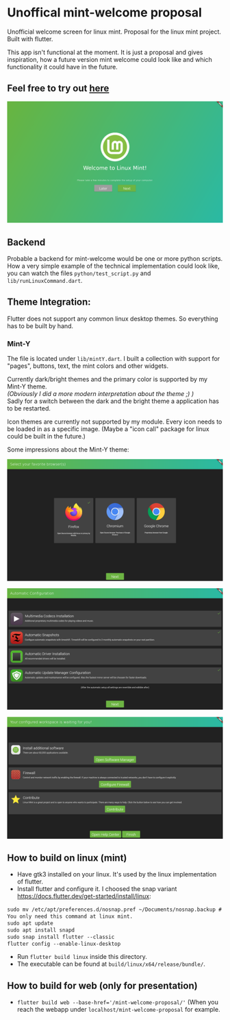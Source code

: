 # Unoffical mint-welcome proposal
Unofficial welcome screen for linux mint. Proposal for the linux mint project.
Built with flutter.

This app isn't functional at the moment.
It is just a proposal and gives inspiration, how a future version mint welcome could look like
and which functionality it could have in the future.

## Feel free to try out [here](https://www.server-jean.de/mint-welcome-proposal/)

![Splash Screen](screenshots/splashScreen.png)

## Backend
Probable a backend for mint-welcome would be one or more python scripts.
How a very simple example of the technical implementation could look like,
you can watch the files `python/test_script.py` and `lib/runLinuxCommand.dart`.

## Theme Integration:
Flutter does not support any common linux desktop themes.
So everything has to be built by hand.

### Mint-Y
The file is located under `lib/mintY.dart`.
I built a collection with support for "pages", buttons, text, the mint colors and other widgets.

Currently dark/bright themes and the primary color is supported by my Mint-Y theme. \
*(Obviously I did a more modern interpretation about the theme ;) )*\
Sadly for a switch between the dark and the bright theme a application has to be restarted.

Icon themes are currently not supported by my module. Every icon needs to be loaded in as a specific image.
(Maybe a "icon call" package for linux could be built in the future.)

Some impressions about the Mint-Y theme:


![Browser Selection](screenshots/browserSelection.png)

![Automatic Configuration](screenshots/automaticConfiguration.png)

![Finish Screen](screenshots/finishScreen.png)

## How to build on linux (mint)
- Have gtk3 installed on your linux. It's used by the linux implementation of flutter.
- Install flutter and configure it. I choosed the snap variant <https://docs.flutter.dev/get-started/install/linux>:
```
sudo mv /etc/apt/preferences.d/nosnap.pref ~/Documents/nosnap.backup # You only need this command at linux mint.
sudo apt update
sudo apt install snapd
sudo snap install flutter --classic
flutter config --enable-linux-desktop
```
- Run `flutter build linux` inside this directory.
- The executable can be found at `build/linux/x64/release/bundle/`.

## How to build for web (only for presentation)
- `flutter build web --base-href='/mint-welcome-proposal/'` (When you reach the webapp under `localhost/mint-welcome-proposal` for example.
